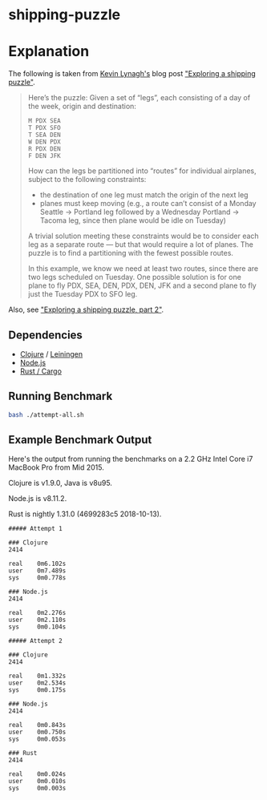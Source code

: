 # shipping-puzzle

# Explanation

The following is taken from [Kevin Lynagh's][kevin's blog] blog post
["Exploring a shipping puzzle"][puzzle link].

> Here’s the puzzle: Given a set of “legs”, each consisting of a day of the
> week, origin and destination:
>
> ```
> M PDX SEA
> T PDX SFO
> T SEA DEN
> W DEN PDX
> R PDX DEN
> F DEN JFK
> ```
>
> How can the legs be partitioned into “routes” for individual airplanes,
> subject to the following constraints:
>
> *   the destination of one leg must match the origin of the next leg
> *   planes must keep moving (e.g., a route can’t consist of a Monday Seattle
>     -> Portland leg followed by a Wednesday Portland -> Tacoma leg, since then
>     plane would be idle on Tuesday)
>
> A trivial solution meeting these constraints would be to consider each leg as
> a separate route — but that would require a lot of planes. The puzzle is to
> find a partitioning with the fewest possible routes.
>
> In this example, we know we need at least two routes, since there are two legs
> scheduled on Tuesday. One possible solution is for one plane to fly PDX, SEA,
> DEN, PDX, DEN, JFK and a second plane to fly just the Tuesday PDX to SFO leg.

Also, see ["Exploring a shipping puzzle, part 2"][puzzle link 2].

[kevin's blog]: https://kevinlynagh.com/
[puzzle link]: https://kevinlynagh.com/notes/shipping-puzzle/
[puzzle link 2]: https://kevinlynagh.com/notes/shipping-puzzle/part-2/

## Dependencies

*   [Clojure](https://clojure.org/) / [Leiningen](https://leiningen.org/)
*   [Node.js](https://nodejs.org/)
*   [Rust / Cargo](https://rustup.rs/)

## Running Benchmark

```bash
bash ./attempt-all.sh
```

## Example Benchmark Output

Here's the output from running the benchmarks on a 2.2 GHz Intel Core i7 MacBook
Pro from Mid 2015.

Clojure is v1.9.0, Java is v8u95.

Node.js is v8.11.2.

Rust is nightly 1.31.0 (4699283c5 2018-10-13).

```
##### Attempt 1

### Clojure
2414

real    0m6.102s
user    0m7.489s
sys     0m0.778s

### Node.js
2414

real    0m2.276s
user    0m2.110s
sys     0m0.104s

##### Attempt 2

### Clojure
2414

real    0m1.332s
user    0m2.534s
sys     0m0.175s

### Node.js
2414

real    0m0.843s
user    0m0.750s
sys     0m0.053s

### Rust
2414

real    0m0.024s
user    0m0.010s
sys     0m0.003s
```
